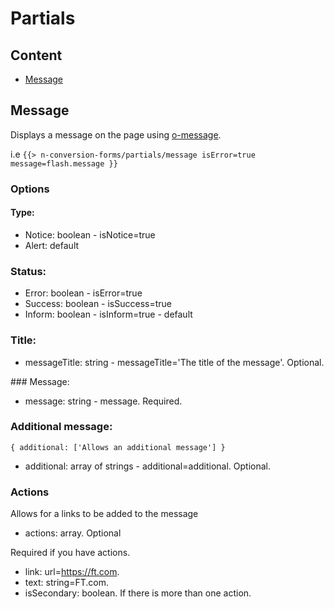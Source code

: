 # Partials

## Content

* [Message](#message)

## Message

Displays a message on the page using [o-message](https://registry.origami.ft.com/components/o-message@3.0.1).

i.e `{{> n-conversion-forms/partials/message isError=true message=flash.message }}`

### Options

#### Type:

* Notice: boolean - isNotice=true
* Alert: default

### Status:

* Error: boolean - isError=true
* Success: boolean - isSuccess=true
* Inform: boolean - isInform=true - default

### Title:

* messageTitle: string - messageTitle='The title of the message'. Optional.

### Message:

* message: string - message. Required.

### Additional message:

`{ additional: ['Allows an additional message'] }`

* additional: array of strings - additional=additional. Optional.

### Actions

Allows for a links to be added to the message

* actions: array. Optional

Required if you have actions.
* link: url=https://ft.com.
* text: string=FT.com.
* isSecondary: boolean. If there is more than one action.
